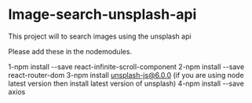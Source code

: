 # Image-search-unsplash-api
This project will to search images using the unsplash api 


Please add these in the nodemodules.

1-npm install --save react-infinite-scroll-component
2-npm install --save react-router-dom
3-npm install unsplash-js@6.0.0 (if you are using node latest version then install latest version of unsplash)
4-npm install --save axios

